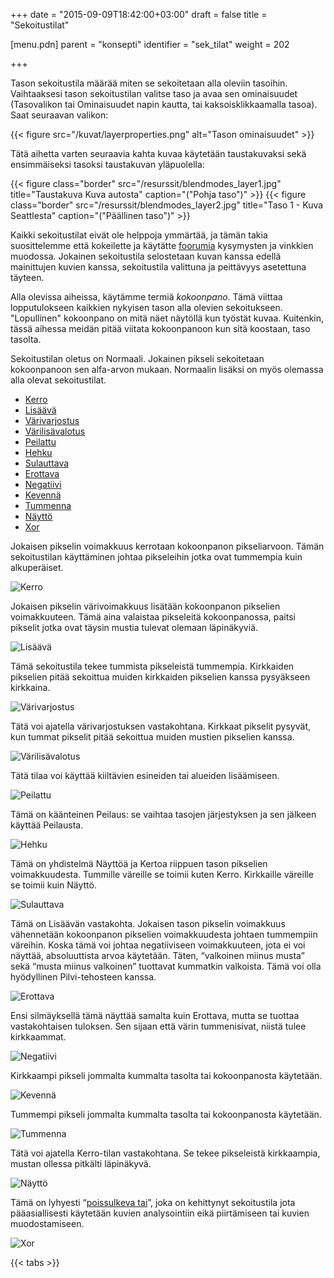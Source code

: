 +++
date = "2015-09-09T18:42:00+03:00"
draft = false
title = "Sekoitustilat"

[menu.pdn]
	parent = "konsepti"
	identifier = "sek_tilat"
	weight = 202

+++

Tason sekoitustila määrää miten se sekoitetaan alla oleviin tasoihin. Vaihtaaksesi tason sekoitustilan valitse taso ja avaa sen ominaisuudet (Tasovalikon tai Ominaisuudet napin kautta, 
tai kaksoisklikkaamalla tasoa). Saat seuraavan valikon:

{{< figure src="/kuvat/layerproperties.png" alt="Tason ominaisuudet" >}}

Tätä aihetta varten seuraavia kahta kuvaa käytetään taustakuvaksi sekä ensimmäiseksi tasoksi taustakuvan yläpuolella:

{{< figure class="border" src="/resurssit/blendmodes_layer1.jpg" title="Taustakuva Kuva autosta" caption="(\"Pohja taso\")" >}}
{{< figure class="border" src="/resurssit/blendmodes_layer2.jpg" title="Taso 1 - Kuva Seattlesta" caption="(\"Päällinen taso\")" >}}

Kaikki sekoitustilat eivät ole helppoja ymmärtää, ja tämän takia suosittelemme että kokeilette ja käytätte [foorumia](http://www.getpaint.net/redirect/forum.html) kysymysten ja vinkkien 
muodossa. Jokainen sekoitustila selostetaan kuvan kanssa edellä mainittujen kuvien kanssa, sekoitustila valittuna ja peittävyys asetettuna täyteen.

Alla olevissa aiheissa, käytämme termiä *kokoonpano*. Tämä viittaa lopputulokseen kaikkien nykyisen tason alla olevien sekoitukseen. "Lopullinen" kokoonpano on mitä näet näytöllä 
kun työstät kuvaa. Kuitenkin, tässä aihessa meidän pitää viitata kokoonpanoon kun sitä koostaan, taso tasolta.

Sekoitustilan oletus on Normaali. Jokainen pikseli sekoitetaan kokoonpanoon sen alfa-arvon mukaan. Normaalin lisäksi on myös olemassa alla olevat sekoitustilat.

<div id="tabs">
	<ul>
		<li><a href="#Multiply">Kerro</a></li>
		<li><a href="#Additive">Lisäävä</a></li>
		<li><a href="#ColorBurn">Värivarjostus</a></li>
		<li><a href="#ColorDodge">Värilisävalotus</a></li>
		<li><a href="#Reflect">Peilattu</a></li>
		<li><a href="#Glow">Hehku</a></li>
		<li><a href="#Overlay">Sulauttava</a></li>
		<li><a href="#Difference">Erottava</a></li>
		<li><a href="#Negation">Negatiivi</a></li>
		<li><a href="#Lighten">Kevennä</a></li>
		<li><a href="#Darken">Tummenna</a></li>
		<li><a href="#Screen">Näyttö</a></li>
		<li><a href="#Xor">Xor</a></li>
	</ul>
	<div id="Multiply">
		<p>Jokaisen pikselin voimakkuus kerrotaan kokoonpanon pikseliarvoon. Tämän sekoitustilan käyttäminen johtaa pikseleihin jotka ovat tummempia kuin alkuperäiset.</p>
		<p><img src="/resurssit/blendmode_multiply.jpg" alt="Kerro" class="border"></p>
	</div>
	<div id="Additive">
		<p>Jokaisen pikselin värivoimakkuus lisätään kokoonpanon pikselien voimakkuuteen. Tämä aina valaistaa pikseleitä kokoonpanossa, paitsi pikselit jotka ovat täysin mustia tulevat 
		olemaan läpinäkyviä.</p>
		<p><img src="/resurssit/blendmode_additive.jpg" alt="Lisäävä" class="border"></p>
	</div>
	<div id="ColorBurn">
		<p>Tämä sekoitustila tekee tummista pikseleistä tummempia. Kirkkaiden pikselien pitää sekoittua muiden kirkkaiden pikselien kanssa pysyäkseen kirkkaina.</p>
		<p><img src="/resurssit/blendmode_colorburn.jpg" alt="Värivarjostus" class="border"></p>
	</div>
	<div id="ColorDodge">
		<p>Tätä voi ajatella värivarjostuksen vastakohtana. Kirkkaat pikselit pysyvät, kun tummat pikselit pitää sekoittua muiden mustien pikselien kanssa.</p>
		<p><img src="/resurssit/blendmode_colordodge.jpg" alt="Värilisävalotus" class="border"></p>
	</div>
	<div id="Reflect">
		<p>Tätä tilaa voi käyttää kiiltävien esineiden tai alueiden lisäämiseen.</p>
		<p><img src="/resurssit/blendmode_reflect.jpg" alt="Peilattu" class="border"></p>
	</div>
	<div id="Glow">
		<p>Tämä on käänteinen Peilaus: se vaihtaa tasojen järjestyksen ja sen jälkeen käyttää Peilausta.</p>
		<p><img src="/resurssit/blendmode_glow.jpg" alt="Hehku" class="border"></p>
	</div>
	<div id="Overlay">
		<p>Tämä on yhdistelmä Näyttöä ja Kertoa riippuen tason pikselien voimakkuudesta. Tummille väreille se toimii kuten Kerro. Kirkkaille väreille se toimii kuin Näyttö.</p>
		<p><img src="/resurssit/blendmode_overlay.jpg" alt="Sulauttava" class="border"></p>
	</div>
	<div id="Difference">
		<p>Tämä on Lisäävän vastakohta. Jokaisen tason pikselin voimakkuus vähennetään kokoonpanon pikselien voimakkuudesta johtaen tummempiin väreihin. Koska tämä voi johtaa negatiiviseen 
		voimakkuuteen, jota ei voi näyttää, absoluuttista arvoa käytetään. Täten, &ldquo;valkoinen miinus musta&rdquo; sekä &ldquo;musta miinus valkoinen&rdquo; tuottavat kummatkin valkoista. 
		Tämä voi olla hyödyllinen Pilvi-tehosteen kanssa.</p>
		<p><img src="/resurssit/blendmode_difference.jpg" alt="Erottava" class="border"></p>
	</div>
	<div id="Negation">
		<p>Ensi silmäyksellä tämä näyttää samalta kuin Erottava, mutta se tuottaa vastakohtaisen tuloksen. Sen sijaan että värin tummenisivat, niistä tulee kirkkaammat.</p>
		<p><img src="/resurssit/blendmode_negation.jpg" alt="Negatiivi" class="border"></p>
	</div>
	<div id="Lighten">
		<p>Kirkkaampi pikseli jommalta kummalta tasolta tai kokoonpanosta käytetään.</p>
		<p><img src="/resurssit/blendmode_lighten.jpg" alt="Kevennä" class="border"></p>
	</div>
	<div id="Darken">
		<p>Tummempi pikseli jommalta kummalta tasolta tai kokoonpanosta käytetään.</p>
		<p><img src="/resurssit/blendmode_darken.jpg" alt="Tummenna" class="border"></p>
	</div>
	<div id="Screen">
		<p>Tätä voi ajatella Kerro-tilan vastakohtana. Se tekee pikseleistä kirkkaampia, mustan ollessa pitkälti läpinäkyvä.</p>
		<p><img src="/resurssit/blendmode_screen.jpg" alt="Näyttö" class="border"></p>
	</div>
	<div id="Xor">
		<p>Tämä on lyhyesti &ldquo;<a href="http://fi.wikipedia.org/wiki/XOR">poissulkeva tai</a>&rdquo;, joka on kehittynyt sekoitustila jota pääasiallisesti käytetään kuvien analysointiin eikä 
		piirtämiseen tai kuvien muodostamiseen.</p>
		<p><img src="/resurssit/blendmode_xor.jpg" alt="Xor" class="border"></p>
	</div>
</div>

{{< tabs >}}
